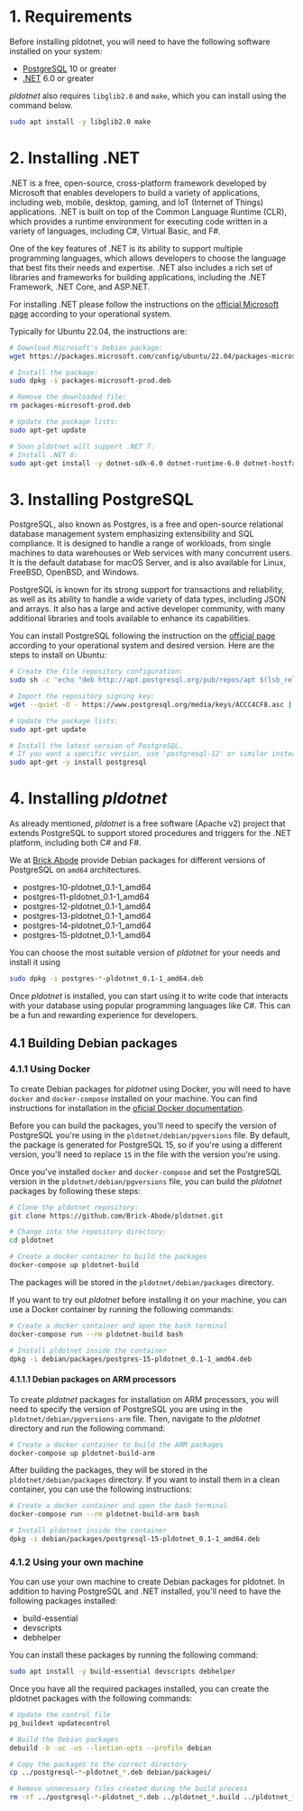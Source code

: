 # 1. Requirements

Before installing pldotnet, you will need to have the following software
installed on your system:

- [PostgreSQL](https://www.postgresql.org/) 10 or greater
- [.NET](https://learn.microsoft.com/en-us/dotnet/) 6.0 or greater

*pldotnet* also requires `libglib2.0` and `make`, which you can
install using the command below.

```bash
sudo apt install -y libglib2.0 make
```

# 2. Installing .NET

.NET is a free, open-source, cross-platform framework developed by
Microsoft that enables developers to build a variety of applications,
including web, mobile, desktop, gaming, and IoT (Internet of Things)
applications. .NET is built on top of the Common Language Runtime (CLR),
which provides a runtime environment for executing code written in a
variety of languages, including C#, Virtual Basic, and F#.

One of the key features of .NET is its ability to support multiple
programming languages, which allows developers to choose the language
that best fits their needs and expertise. .NET also includes a rich
set of libraries and frameworks for building applications, including
the .NET Framework, .NET Core, and ASP.NET.

For installing .NET please follow the instructions on the [official
Microsoft page](https://learn.microsoft.com/en-us/dotnet/core/install/)
according to your operational system.

Typically for Ubuntu 22.04, the instructions are:

```bash
# Download Microsoft's Debian package:
wget https://packages.microsoft.com/config/ubuntu/22.04/packages-microsoft-prod.deb -O packages-microsoft-prod.deb

# Install the package:
sudo dpkg -i packages-microsoft-prod.deb

# Remove the downloaded file:
rm packages-microsoft-prod.deb

# Update the package lists:
sudo apt-get update

# Soon pldotnet will support .NET 7.
# Install .NET 6:
sudo apt-get install -y dotnet-sdk-6.0 dotnet-runtime-6.0 dotnet-hostfxr-6.0
```

# 3. Installing PostgreSQL

PostgreSQL, also known as Postgres, is a free and open-source
relational database management system emphasizing extensibility and
SQL compliance. It is designed to handle a range of workloads, from
single machines to data warehouses or Web services with many
concurrent users. It is the default database for macOS Server, and
is also available for Linux, FreeBSD, OpenBSD, and Windows.

PostgreSQL is known for its strong support for transactions and
reliability, as well as its ability to handle a wide variety of
data types, including JSON and arrays. It also has a large and
active developer community, with many additional libraries and tools
available to enhance its capabilities.

You can install PostgreSQL following the instruction on the [official
page](https://www.postgresql.org/download/) according to your
operational system and desired version. Here are the steps to install
on Ubuntu:

```bash
# Create the file repository configuration:
sudo sh -c 'echo "deb http://apt.postgresql.org/pub/repos/apt $(lsb_release -cs)-pgdg main" > /etc/apt/sources.list.d/pgdg.list'

# Import the repository signing key:
wget --quiet -O - https://www.postgresql.org/media/keys/ACCC4CF8.asc | sudo apt-key add -

# Update the package lists:
sudo apt-get update

# Install the latest version of PostgreSQL.
# If you want a specific version, use 'postgresql-12' or similar instead of 'postgresql':
sudo apt-get -y install postgresql
```

# 4. Installing *pldotnet*

As already mentioned, *pldotnet* is a free software (Apache v2)
project that extends PostgreSQL to support stored procedures and
triggers for the .NET platform, including both C\# and F\#.

We at [Brick Abode](https://www.brickabode.com/) provide Debian
packages for different versions of PostgreSQL on `amd64` architectures.

- postgres-10-pldotnet_0.1-1_amd64
- postgres-11-pldotnet_0.1-1_amd64
- postgres-12-pldotnet_0.1-1_amd64
- postgres-13-pldotnet_0.1-1_amd64
- postgres-14-pldotnet_0.1-1_amd64
- postgres-15-pldotnet_0.1-1_amd64

You can choose the most suitable version of *pldotnet* for your
needs and install it using

```bash
sudo dpkg -i postgres-*-pldotnet_0.1-1_amd64.deb
```

Once *pldotnet* is installed, you can start using it to write code
that interacts with your database using popular programming languages
like C#. This can be a fun and rewarding experience for developers.

## 4.1 Building Debian packages

### 4.1.1 Using Docker

To create Debian packages for *pldotnet* using Docker, you will
need to have `docker` and `docker-compose` installed on your machine.
You can find instructions for installation in the [oficial Docker
documentation](https://docs.docker.com/desktop/).

Before you can build the packages, you'll need to specify the version
of PostgreSQL you're using in the `pldotnet/debian/pgversions` file.
By default, the package is generated for PostgreSQL 15, so if you're
using a different version, you'll need to replace `15` in the file
with the version you're using.

Once you've installed `docker` and `docker-compose` and set the
PostgreSQL version in the `pldotnet/debian/pgversions` file, you
can build the *pldotnet* packages by following these steps:

```bash
# Clone the pldotnet repository:
git clone https://github.com/Brick-Abode/pldotnet.git

# Change into the repository directory:
cd pldotnet

# Create a docker container to build the packages
docker-compose up pldotnet-build
```

The packages will be stored in the `pldotnet/debian/packages`
directory.

If you want to try out *pldotnet* before installing it on your
machine, you can use a Docker container by running the following
commands:

```bash
# Create a docker container and open the bash terminal
docker-compose run --rm pldotnet-build bash

# Install pldotnet inside the container
dpkg -i debian/packages/postgres-15-pldotnet_0.1-1_amd64.deb
```

#### 4.1.1.1 Debian packages on ARM processors

To create *pldotnet* packages for installation on ARM processors,
you will need to specify the version of PostgreSQL you are using
in the `pldotnet/debian/pgversions-arm` file. Then, navigate to the
*pldotnet* directory and run the following command:

```bash
# Create a docker container to build the ARM packages
docker-compose up pldotnet-build-arm
```

After building the packages, they will be stored in the
`pldotnet/debian/packages` directory. If you want to install them in a
clean container, you can use the following instructions:

```bash
# Create a docker container and open the bash terminal
docker-compose run --rm pldotnet-build-arm bash

# Install pldotnet inside the container
dpkg -i debian/packages/postgresql-15-pldotnet_0.1-1_amd64.deb
```

### 4.1.2 Using your own machine

You can use your own machine to create Debian packages for pldotnet.
In addition to having PostgreSQL and .NET installed, you'll need
to have the following packages installed:

- build-essential
- devscripts
- debhelper

You can install these packages by running the following command:

```bash
sudo apt install -y build-essential devscripts debhelper
```

Once you have all the required packages installed, you can create
the pldotnet packages with the following commands:

```bash
# Update the control file
pg_buildext updatecontrol

# Build the Debian packages
debuild -b -uc -us --lintian-opts --profile debian

# Copy the packages to the correct directory
cp ../postgresql-*-pldotnet_*.deb debian/packages/

# Remove unnecessary files created during the build process
rm -rf ../postgresql-*-pldotnet_*.deb ../pldotnet_*.build ../pldotnet_*.buildinfo ../pldotnet_*.changes ../postgresql-*-pldotnet*.ddeb
```
